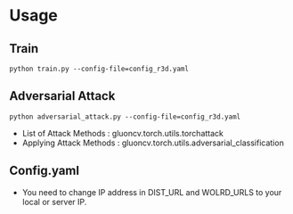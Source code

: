# Usage

## Train

```
python train.py --config-file=config_r3d.yaml
```

## Adversarial Attack

```
python adversarial_attack.py --config-file=config_r3d.yaml
```

* List of Attack Methods : gluoncv.torch.utils.torchattack
* Applying Attack Methods : gluoncv.torch.utils.adversarial_classification

## Config.yaml

* You need to change IP address in DIST_URL and WOLRD_URLS to your local or server IP.
